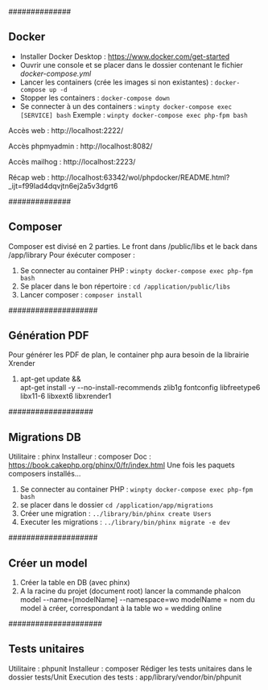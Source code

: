 ##############
## Docker ##

- Installer Docker Desktop : https://www.docker.com/get-started
- Ouvrir une console et se placer dans le dossier contenant le fichier *docker-compose.yml*
- Lancer les containers (crée les images si non existantes) : `docker-compose up -d` 
- Stopper les containers : `docker-compose down` 
- Se connecter à un des containers : `winpty docker-compose exec [SERVICE] bash`
Exemple : `winpty docker-compose exec php-fpm bash`

Accès web : http://localhost:2222/

Accès phpmyadmin : http://localhost:8082/

Accès mailhog : http://localhost:2223/

Récap web : http://localhost:63342/wol/phpdocker/README.html?_ijt=f99lad4dqvjtn6ej2a5v3dgrt6

##############
## Composer ##

Composer est divisé en 2 parties. Le front dans /public/libs et le back dans /app/library
Pour éxécuter composer : 
1. Se connecter au container PHP : `winpty docker-compose exec php-fpm bash`
2. Se placer dans le bon répertoire : `cd /application/public/libs`
3. Lancer composer : `composer install`

####################
## Génération PDF ##
Pour générer les PDF de plan, le container php aura besoin de la librairie Xrender
1. apt-get update && \
    apt-get install -y --no-install-recommends zlib1g fontconfig libfreetype6 libx11-6 libxext6 libxrender1


###################
## Migrations DB ##

Utilitaire : phinx
Installeur : composer
Doc : https://book.cakephp.org/phinx/0/fr/index.html
Une fois les paquets composers installés...
 
1. Se connecter au container PHP : `winpty docker-compose exec php-fpm bash`
2. se placer dans le dossier `cd /application/app/migrations`
3. Créer une migration : `../library/bin/phinx create Users`
4. Executer les migrations : `../library/bin/phinx migrate -e dev`

####################
## Créer un model ##

1. Créer la table en DB (avec phinx)
2. A la racine du projet (document root) lancer la commande phalcon model --name=[modelName] --namespace=wo
    modelName = nom du model à créer, correspondant à la table
    wo = wedding online

#####################
## Tests unitaires ##

Utilitaire : phpunit
Installeur : composer
Rédiger les tests unitaires dans le dossier tests/Unit
Execution des tests : app/library/vendor/bin/phpunit